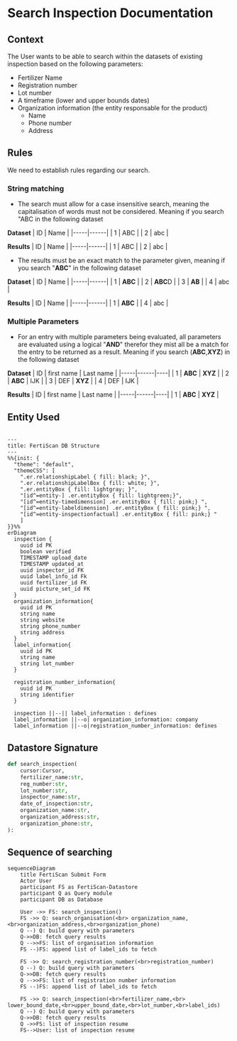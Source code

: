 # Search Inspection Documentation

## Context

The User wants to be able to search within the datasets of existing inspection based on the following parameters:

- Fertilizer Name
- Registration number
- Lot number
- A timeframe (lower and upper bounds dates)
- Organization information (the entity responsable for the product)
    - Name
    - Phone number
    - Address

## Rules

We need to establish rules regarding our search. 

### String matching

- The search must allow for a case insensitive search, meaning the capitalisation of words must not be considered. Meaning if you search "ABC in the following dataset

**Dataset**
| ID  | Name |
|-----|------|
| 1   | ABC  |
| 2   | abc  |

**Results**
| ID  | Name |
|-----|------|
| 1   | ABC  |
| 2   | abc  |

- The results must be an exact match to the parameter given, meaning if you search "**ABC**" in the following dataset

**Dataset**
| ID  | Name |
|-----|------|
| 1   | **ABC**  |
| 2   | **ABC**D |
| 3   | **AB**   |
| 4   | abc  |

**Results**
| ID  | Name |
|-----|------|
| 1   | **ABC**  |
| 4   | abc  |

### Multiple Parameters

- For an entry with multiple parameters being evaluated, all parameters are evaluated using a logical "**AND**" therefor they mist all be a match for the entry to be returned as a result. Meaning if you search (**ABC**,**XYZ**) in the following dataset

**Dataset**
| ID  | first name |  Last name |
|-----|------|----| 
| 1   | **ABC**  | **XYZ** |
| 2   | **ABC**  | IJK |
| 3   | DEF  | **XYZ** |
| 4   | DEF  | IJK |

**Results**
| ID  | first name |  Last name |
|-----|------|----| 
| 1   | **ABC**  | **XYZ** |


## Entity Used

``` mermaid

---
title: FertiScan DB Structure
---
%%{init: {
  "theme": "default",
  "themeCSS": [
    ".er.relationshipLabel { fill: black; }", 
    ".er.relationshipLabelBox { fill: white; }", 
    ".er.entityBox { fill: lightgray; }",
    "[id^=entity-] .er.entityBox { fill: lightgreen;}",
    "[id^=entity-timedimension] .er.entityBox { fill: pink;} ",
    "[id^=entity-labeldimension] .er.entityBox { fill: pink;} ",
    "[id^=entity-inspectionfactual] .er.entityBox { fill: pink;} "
    ]
}}%%
erDiagram
  inspection {
    uuid id PK
    boolean verified
    TIMESTAMP upload_date
    TIMESTAMP updated_at
    uuid inspector_id FK
    uuid label_info_id Fk
    uuid fertilizer_id FK
    uuid picture_set_id FK
  }
  organization_information{
    uuid id PK
    string name 
    string website
    string phone_number
    string address
  }
  label_information{
    uuid id PK
    string name
    string lot_number
  }
    
  registration_number_information{
    uuid id PK
    string identifier
  }

  inspection ||--|| label_information : defines
  label_information ||--o| organization_information: company
  label_information ||--o|registration_number_information: defines
```

## Datastore Signature
``` python
def search_inspection(
    cursor:Cursor,
    fertilizer_name:str,
    reg_number:str,
    lot_number:str,
    inspector_name:str,
    date_of_inspection:str,
    organization_name:str,
    organization_address:str,
    organization_phone:str,
):
```

## Sequence of searching

```mermaid
sequenceDiagram
    title FertiScan Submit Form
    Actor User
    participant FS as FertiScan-Datastore
    participant Q as Query module
    participant DB as Database
    
    User ->> FS: search_inspection()
    FS ->> Q: search_organisation(<br> organization_name,<br>organization_address,<br>organization_phone)
    Q --) Q: build query with parameters
    Q->>DB: fetch query results 
    Q -->>FS: list of organisation information
    FS --)FS: append list of label_ids to fetch

    FS ->> Q: search_registration_number(<br>registration_number)
    Q --) Q: build query with parameters
    Q->>DB: fetch query results 
    Q -->>FS: list of registration number information
    FS --)FS: append list of label_ids to fetch
    
    FS ->> Q: search_inspection(<br>fertilizer_name,<br> lower_bound_date,<br>upper_bound_date,<br>lot_number,<br>label_ids)
    Q --) Q: build query with parameters
    Q->>DB: fetch query results 
    Q ->>FS: list of inspection resume
    FS-->User: list of inspection resume

```
